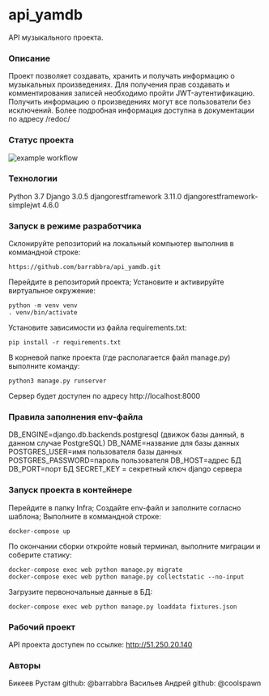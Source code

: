 # api_yamdb
API музыкального проекта.

### Описание
Проект позволяет создавать, хранить и получать информацию о музыкальных произведениях.
Для получения прав создавать и комментирования записей необходимо пройти JWT-аутентификацию.
Получить информацию о произведениях могут все пользователи без исключений.
Более подробная информация доступна в документации по адресу /redoc/

### Статус проекта
![example workflow](https://github.com/barrabbra/yamdb_final/actions/workflows/yamdb_workflow.yml/badge.svg)

### Технологии
Python 3.7
Django 3.0.5
djangorestframework 3.11.0
djangorestframework-simplejwt 4.6.0

### Запуск в  режиме разработчика
Склонируйте репозиторий на локальный компьютер выполнив в коммандной строке:
```
https://github.com/barrabbra/api_yamdb.git
```
Перейдите в репозиторий проекта;
Установите и активируйте виртуальное окружение:
```
python -m venv venv
. venv/bin/activate
```
Установите зависимости из файла requirements.txt:
```
pip install -r requirements.txt
```
В корневой папке проекта (где располагается файл manage.py) выполните команду:
```
python3 manage.py runserver
```
Сервер будет доступен по адресу http://localhost:8000

### Правила заполнения env-файла
DB_ENGINE=django.db.backends.postgresql (движок базы данный, в данном случае PostgreSQL)
DB_NAME=название для базы данных
POSTGRES_USER=имя пользователя базы данных
POSTGRES_PASSWORD=пароль пользователя
DB_HOST=адрес БД
DB_PORT=порт БД
SECRET_KEY = секретный ключ django сервера

### Запуск проекта в контейнере
Перейдите в папку Infra;
Создайте env-файл и заполните согласно шаблона;
Выполните в коммандной строке:
```
docker-compose up
```
По окончании сборки откройте новый терминал, выполните миграции и соберите статику:
```
docker-compose exec web python manage.py migrate
docker-compose exec web python manage.py collectstatic --no-input 
```
Загрузите первоночальные данные в БД:
```
docker-compose exec web python manage.py loaddata fixtures.json
```

### Рабочий проект
API проекта доступен по ссылке:
http://51.250.20.140

### Авторы
Бикеев Рустам
github: @barrabbra
Васильев Андрей
github: @coolspawn
